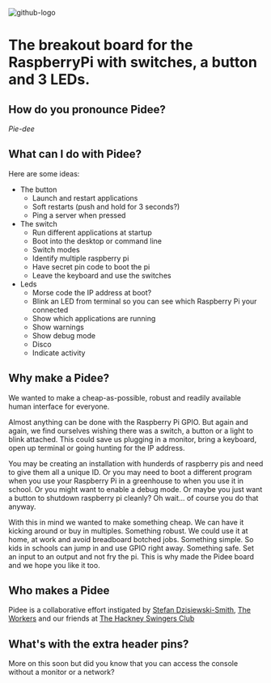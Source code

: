![github-logo](https://cloud.githubusercontent.com/assets/166915/7610161/9b6e283a-f972-11e4-8b32-9b3cbf2e8bc5.png)

# The breakout board for the RaspberryPi with switches, a button and 3 LEDs. #

## How do you pronounce Pidee? ##

_Pie-dee_

## What can I do with Pidee? ##

Here are some ideas:

- The button
    - Launch and restart applications
    - Soft restarts (push and hold for 3 seconds?)
    - Ping a server when pressed
- The switch
    - Run different applications at startup
    - Boot into the desktop or command line
    - Switch modes
    - Identify multiple raspberry pi
    - Have secret pin code to boot the pi
    - Leave the keyboard and use the switches
- Leds
    - Morse code the IP address at boot?
    - Blink an LED from terminal so you can see which Raspberry Pi your connected
    - Show which applications are running
    - Show warnings
    - Show debug mode
    - Disco
    - Indicate activity

## Why make a Pidee? ##

We wanted to make a cheap-as-possible, robust and readily available human interface for everyone.

Almost anything can be done with the Raspberry Pi GPIO. But again and again, we find ourselves wishing there was a switch, a button or a light to blink attached. This could save us plugging in a monitor, bring a keyboard, open up terminal or going hunting for the IP address.

You may be creating an installation with hunderds of raspberry pis and need to give them all a unique ID. Or you may need to boot a different program when you use your Raspberry Pi in a greenhouse to when you use it in school. Or you might want to enable a debug mode. Or maybe you just want a button to shutdown raspberry pi cleanly? Oh wait... of course you do that anyway.

With this in mind we wanted to make something cheap. We can have it kicking around or buy in multiples. Something robust. We could use it at home, at work and avoid breadboard botched jobs. Something simple. So kids in schools can jump in and use GPIO right away. Something safe. Set an input to an output and not fry the pi. This is why made the Pidee board and we hope you like it too. 

## Who makes a Pidee ##

Pidee is a collaborative effort instigated by [Stefan Dzisiewski-Smith](http://www.bycgwtsf.com), [The Workers](http://theworkers.net/) and our friends at [The Hackney Swingers Club](http://hackneyswingersclub.com)

## What's with the extra header pins? ##

More on this soon but did you know that you can access the console without a monitor or a network? 



